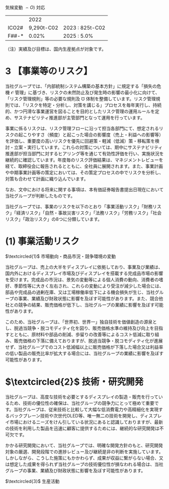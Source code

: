 気候変動 $\frown O )$ 対応  

<table><tr><td></td><td>2022</td><td></td></tr><tr><td>ICO2#</td><td>9,290t-C02</td><td>2023 : 825t-C02</td></tr><tr><td>F##-*</td><td>0.02%</td><td>2025 : 5.0%</td></tr></table>

（注）実績及び目標は、国内生産拠点が対象です。

# 3 【事業等のリスク】

当社グループでは、「内部統制システム構築の基本方針」に規定する「損失の危機 $\mathcal { O }$ 管理」に基づき、リスクの未然防止及び発生時の影響の最小化に向けて、「リスク管理規則」等の必要な規則及 $\mho$ 体制を整備しています。リスク管理規則では、「リスクを特定・分析し、対策を講じる」プロセスを毎年実行し、持続的、かつ円滑な事業運営を図ることを目的としたリスク管理の運用ルールを定め、サステナビリティ推進部が主管部門となって運用を行っています。

事業に係るリスクは、リスク管理フローに沿って担当各部門にて、想定されるリスクの起こりやすさ（頻度）と起こった場合の影響度（売上・利益への影響等）を評価し、重要度の高いリスクを優先に回避策・軽減（低減）策・移転策を検討・立案・実行しています。これらの対策については、期中にサステナビリティ推進部が担当部門に対するヒアリング等を通じて有効性評価を行い、実施状況を継続的に確認しています。年度毎のリスク評価結果は、マネジメントレビューを経て、取締役会に報告されるとともに、全社員に展開されます。また、事業計画や中期事業計画等の策定においては、その策定プロセスの中でリスクを分析し、対策も合わせて計画に織り込んでいます。

なお、文中における将来に関する事項は、本有価証券報告書提出日現在において当社グループが判断したものです。

当社グループでは、事業のリスクを以下のとおり「事業活動リスク」「財務リスク」「経済リスク」「自然・事故災害リスク」「法務リスク」「労務リスク」「社会リスク」「政治リスク」の8つに分類しています。

# (1) 事業活動リスク

$\textcircled{1}$ 市場動向・商品市況・競争環境の変動

当社グループは、売上の大半をディスプレイに依拠しており、事業及び業績は、国内外におけるディスプレイ市場及びディスプレイを搭載する完成品市場の影響を受けます。完成品の市況は、景気の変動等による個人消費の動向、消費者の嗜好、季節性等に大きく左右され、これらの変動により受注が減少した場合には、部品や完成品の過剰在庫、又は工場稼働率低下による機会損失が生じ、当社グループの事業、業績及び財政状態に影響を及ぼす可能性があります。また、競合他社との競争の結果、販売価格が低下し、当社グループの業績に影響を及ぼす可能性があります。

このため、当社グループは、「世界初、世界一」独自技術を価値創造の源泉とし、脱過当競争・脱コモディティ化を図り、販売価格水準の維持及び向上を目指すとともに、原材料や部品の削減、歩留りの改善等によるコスト低減に取り組み、販売価格の下落に備えておりますが、脱過当競争・脱コモディティ化が進展せず、当社グループでのコスト低減幅以上に販売価格が下落した場合又は利益率の低い製品の販売比率が拡大する場合には、当社グループの業績に影響を及ぼす可能性があります。

# $\textcircled{2}$ 技術・研究開発

当社グループは、高度な技術を必要とするディスプレイの製造・販売を行っているため、技術の優位性の確保は、当社グループの競争力にとって極めて重要です。当社グループは、従来技術と比較して大幅な低消費電力や高精細化を実現するバックプレーン技術や次世代OLED等、唯一無二の技術を開発し、ディスプレイ市場におけるニーズをけん引している状況にあると認識しておりますが、最新の技術を利用した製品を迅速に顧客に提供するためには、継続的な研究開発は不可欠です。

かかる研究開発において、当社グループでは、明確な開発方針のもと、研究開発対象の厳選、開発段階での進捗レビュー及び継続是非の判断を実施しています。しかしながら、こうした施策にもかかわらず、成果が収益に繋がらない場合、又は想定した成果を得られず当社グループの技術優位性が損なわれる場合は、当社グループの事業、業績及び財政状態に影響を及ぼす可能性があります。

$\textcircled{3}$ 生産活動